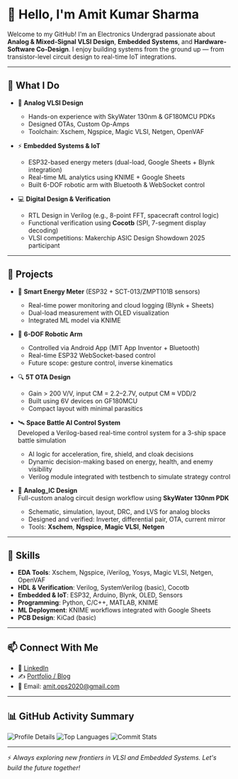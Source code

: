

# 👋 Hello, I'm Amit Kumar Sharma

Welcome to my GitHub! I'm an Electronics Undergrad passionate about **Analog & Mixed-Signal VLSI Design**, **Embedded Systems**, and **Hardware-Software Co-Design**. I enjoy building systems from the ground up — from transistor-level circuit design to real-time IoT integrations.

---

## 🔧 What I Do

- 🔬 **Analog VLSI Design**
  - Hands-on experience with SkyWater 130nm & GF180MCU PDKs
  - Designed OTAs, Custom Op-Amps
  - Toolchain: Xschem, Ngspice, Magic VLSI, Netgen, OpenVAF

- ⚡ **Embedded Systems & IoT**
  - ESP32-based energy meters (dual-load, Google Sheets + Blynk integration)
  - Real-time ML analytics using KNIME + Google Sheets
  - Built 6-DOF robotic arm with Bluetooth & WebSocket control

- 💻 **Digital Design & Verification**
  - RTL Design in Verilog (e.g., 8-point FFT, spacecraft control logic)
  - Functional verification using **Cocotb** (SPI, 7-segment display decoding)
  - VLSI competitions: Makerchip ASIC Design Showdown 2025 participant

---

## 🚀 Projects

- 🔋 **Smart Energy Meter** (ESP32 + SCT-013/ZMPT101B sensors)
  - Real-time power monitoring and cloud logging (Blynk + Sheets)
  - Dual-load measurement with OLED visualization
  - Integrated ML model via KNIME

- 🤖 **6-DOF Robotic Arm**
  - Controlled via Android App (MIT App Inventor + Bluetooth)
  - Real-time ESP32 WebSocket-based control
  - Future scope: gesture control, inverse kinematics

- 🔍 **5T OTA Design**
  - Gain > 200 V/V, input CM = 2.2–2.7V, output CM ≈ VDD/2
  - Built using 6V devices on GF180MCU
  - Compact layout with minimal parasitics

- 🛰️ **Space Battle AI Control System**  
  Developed a Verilog-based real-time control system for a 3-ship space battle simulation  
  - AI logic for acceleration, fire, shield, and cloak decisions  
  - Dynamic decision-making based on energy, health, and enemy visibility  
  - Verilog module integrated with testbench to simulate strategy control

- 🧠 **Analog_IC Design**  
  Full-custom analog circuit design workflow using **SkyWater 130nm PDK**  
  - Schematic, simulation, layout, DRC, and LVS for analog blocks  
  - Designed and verified: Inverter, differential pair, OTA, current mirror  
  - Tools: **Xschem**, **Ngspice**, **Magic VLSI**, **Netgen**

---

## 🧠 Skills

- **EDA Tools**: Xschem, Ngspice, iVerilog, Yosys, Magic VLSI, Netgen, OpenVAF
- **HDL & Verification**: Verilog, SystemVerilog (basic), Cocotb
- **Embedded & IoT**: ESP32, Arduino, Blynk, OLED, Sensors
- **Programming**: Python, C/C++, MATLAB, KNIME
- **ML Deployment**: KNIME workflows integrated with Google Sheets
- **PCB Design**: KiCad (basic)

---

## 📫 Connect With Me

- 💼 [LinkedIn](https://www.linkedin.com/in/amit-kumar-sharma-8a79b4222?lipi=urn%3Ali%3Apage%3Ad_flagship3_profile_view_base_contact_details%3BuhQQLrElTjeNj5h7kzSw8A%3D%3D)  
- ✍️ [Portfolio / Blog](#coming-soon)  
- 📧 Email: amit.ops2020@gmail.com

---

## 📊 GitHub Activity Summary

![Profile Details](http://github-profile-summary-cards.vercel.app/api/cards/profile-details?username=amitops2103&theme=aura_dark)
![Top Languages](http://github-profile-summary-cards.vercel.app/api/cards/repos-per-language?username=amitops2103&theme=aura_dark)
![Commit Stats](http://github-profile-summary-cards.vercel.app/api/cards/stats?username=amitops2103&theme=aura_dark)

---

⚡ *Always exploring new frontiers in VLSI and Embedded Systems. Let's build the future together!*

